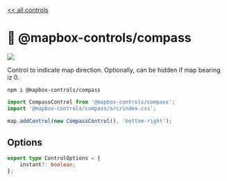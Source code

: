[<< all controls](/README.md)

# 🧭 @mapbox-controls/compass

![](https://github.com/korywka/mapbox-controls/assets/988471/03647bed-7a93-430b-bd49-b4d0b878734d)

Control to indicate map direction. Optionally, can be hidden if map bearing iz 0.

```
npm i @mapbox-controls/compass
```

```js
import CompassControl from '@mapbox-controls/compass';
import '@mapbox-controls/compass/src/index.css';

map.addControl(new CompassControl(), 'bottom-right');
```

## Options

```ts
export type ControlOptions = {
    instant?: boolean;
};
```
